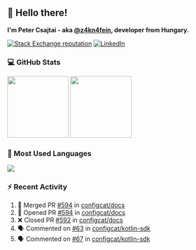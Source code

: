 ## 👋 Hello there!

**I'm Peter Csajtai - aka [@z4kn4fein](https://github.com/z4kn4fein), developer from Hungary.**

[![Stack Exchange reputation](https://img.shields.io/stackexchange/stackoverflow/r/8700582?color=orange&label=reputation&logo=stackoverflow&style=for-the-badge)](https://stackoverflow.com/users/8700582)
[![LinkedIn](https://img.shields.io/badge/linkedin-%230077B5.svg?style=for-the-badge&logo=linkedin&logoColor=white)](https://www.linkedin.com/in/csajtai-p%C3%A9ter-45395341/)

### 💻 GitHub Stats

<div>
  <img height="140px" src="https://github-readme-stats-pcsajtai.vercel.app/api?username=z4kn4fein&show_icons=true&hide_border=true&count_private=true&custom_title=Stats&theme=dracula&line_height=24&hide_title=true">
  <img height="140px" src="https://streak-stats.demolab.com?user=z4kn4fein&theme=dracula&hide_border=true">
  
</div>

### :toolbox: Most Used Languages

<img src="https://github-readme-stats-pcsajtai.vercel.app/api/top-langs/?username=z4kn4fein&theme=dracula&hide_border=true&layout=compact&langs_count=8&hide_title=true">

### :zap: Recent Activity

<!--START_SECTION:activity-->
1. 🎉 Merged PR [#594](https://github.com/configcat/docs/pull/594) in [configcat/docs](https://github.com/configcat/docs)
2. 💪 Opened PR [#594](https://github.com/configcat/docs/pull/594) in [configcat/docs](https://github.com/configcat/docs)
3. ❌ Closed PR [#592](https://github.com/configcat/docs/pull/592) in [configcat/docs](https://github.com/configcat/docs)
4. 🗣 Commented on [#63](https://github.com/configcat/kotlin-sdk/issues/63#issuecomment-3195670871) in [configcat/kotlin-sdk](https://github.com/configcat/kotlin-sdk)
5. 🗣 Commented on [#67](https://github.com/configcat/kotlin-sdk/issues/67#issuecomment-3195657532) in [configcat/kotlin-sdk](https://github.com/configcat/kotlin-sdk)
<!--END_SECTION:activity-->
